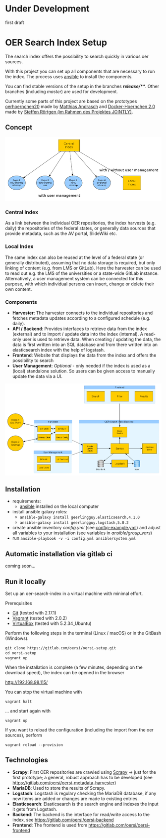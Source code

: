 # **Under Development**

first draft

# OER Search Index Setup

The search index offers the possibility to search quickly in various oer sources.

With this project you can set up all components that are necessary to run the index. The process uses [ansible](https://docs.ansible.com/) to install the components.

You can find stable versions of the setup in the branches **_release/\*\*_**. Other branches (including _master_) are used for development.

Currently some parts of this project are based on the prototypes [oerhoernchen20](https://github.com/programmieraffe/oerhoernchen20) made by [Matthias Andrasch](https://twitter.com/m_andrasch) and [Docker-Hoernchen 2.0](https://github.com/sroertgen/oerhoernchen20_docker) made by [Steffen Rörtgen (im Rahmen des Projektes JOINTLY)](https://github.com/sroertgen).

## Concept

![Overview OERSI](doc/images/OER-Search-Index-Overview.png)

### Central Index

As a link between the individual OER repositories, the index harvests (e.g. daily) the repositories of the federal states, or generally data sources that provide metadata, such as the AV portal, SlideWiki etc.

### Local Index

The same index can also be reused at the level of a federal state (or generally distributed), assuming that no data storage is required, but only linking of content (e.g. from LMS or GitLab). Here the harvester can be used to read out e.g. the LMS of the universities or a state-wide GitLab instance. Alternatively, a user management system can be connected for this purpose, with which individual persons can insert, change or delete their own content.

### Components

* **Harvester**: The harvester connects to the individual repositories and fetches metadata updates according to a configured schedule (e.g. daily).
* **API / Backend**: Provides interfaces to retrieve data from the index (external) and to import / update data into the index (internal). A read-only user is used to retrieve data. When creating / updating the data, the data is first written into an SQL database and from there written into an elasticsearch index with the help of logstash.
* **Frontend**: Website that displays the data from the index and offers the possibility to search
* **User Management**: _Optional_ - only needed if the index is used as a (local) standalone solution. So users can be given access to manually update the data via a UI.

![Components OERSI](doc/images/OER-Search-Index-Components.png)

## Installation

* requirements:
     * [ansible](https://docs.ansible.com/) installed on the local computer
* install ansible galaxy roles:
     * ```ansible-galaxy install geerlingguy.elasticsearch,4.1.0``` 
     * ```ansible-galaxy install geerlingguy.logstash,5.0.2``` 
* create ansible inventory _config.yml_ (see [config-example.yml](config-example.yml)) and adjust all variables to your installation (see variables in _ansible/group_vars_)
* run ```ansible-playbook -v -i config.yml ansible/system.yml```

## Automatic installation via gitlab ci

coming soon...

## Run it locally 

Set up an oer-search-index in a virtual machine with minimal effort.

Prerequisites
* [Git](https://git-scm.com/downloads) (tested with 2.17.1)
* [Vagrant](https://www.vagrantup.com/downloads.html) (tested with 2.0.2)
* [VirtualBox](https://www.virtualbox.org/wiki/Downloads) (tested with 5.2.34_Ubuntu)

Perform the following steps in the terminal (Linux / macOS) or in the GitBash (Windows).
```
git clone https://gitlab.com/oersi/oersi-setup.git
cd oersi-setup
vagrant up
```
When the installation is complete (a few minutes, depending on the download speed), the index can be opened in the browser

<http://192.168.98.115/>

You can stop the virtual machine with
```
vagrant halt
```
... and start again with
```
vagrant up
```
If you want to reload the configuration (including the import from the oer sources), perform
```
vagrant reload --provision
```

## Technologies

- **Scrapy**: First OER repositories are crawled using [Scrapy](http://scrapy.org/) -> just for the first prototype; a general, robust approach has to be developed (see https://gitlab.com/oersi/oersi-metadata-harvester)
- **MariaDB**: Used to store the results of Scrapy.
- **Logstash**: Logstash is regulary checking the MariaDB database, if any new items are added or changes are made to existing entries.
- **Elasticsearch**: Elasticsearch is the search engine and indexes the input it gets from Logstash.
- **Backend**: The backend is the interface for read/write access to the index, see https://gitlab.com/oersi/oersi-backend
- **Frontend**: The frontend is used from https://gitlab.com/oersi/oersi-frontend
